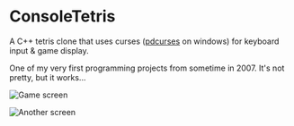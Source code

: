 ConsoleTetris
=============

A C++ tetris clone that uses curses ([pdcurses](http://gnuwin32.sourceforge.net/packages/pdcurses.htm) on windows) for keyboard input & game display.

One of my very first programming projects from sometime in 2007. It's not pretty, but it works...

![Game screen](https://raw.github.com/Insood/ConsoleTetris/master/screenshots/Capture.PNG)

![Another screen](https://raw.github.com/Insood/ConsoleTetris/master/screenshots/Capture2.PNG)
